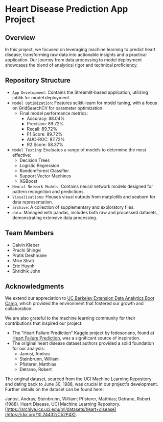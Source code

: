 # Heart Disease Prediction App Project

## Overview
In this project, we focused on leveraging machine learning to predict heart disease, transforming raw data into actionable insights and a practical application. Our journey from data processing to model deployment showcases the blend of analytical rigor and technical proficiency.

## Repository Structure
- `App Development`: Contains the Streamlit-based application, utilizing joblib for model deployment.
- `Model Optimization`: Features scikit-learn for model tuning, with a focus on GridSearchCV for parameter optimization.
  - Final model performance metrics:
    - Accuracy: 88.04%
    - Precision: 89.72%
    - Recall: 89.72%
    - F1 Score: 89.72%
    - AUC-ROC: 87.72%
    - R2 Score: 58.37%
- `Model Testing`: Evaluates a range of models to determine the most effective:
  - Decision Trees
  - Logistic Regression
  - RandomForest Classifier
  - Support Vector Machines
  - XGBoost
- `Neural Network Models`: Contains neural network models designed for pattern recognition and predictions.
- `Visualizations`: Houses visual outputs from matplotlib and seaborn for data representation.
- `archive`: A collection of supplementary and exploratory files.
- `data`: Managed with pandas, includes both raw and processed datasets, demonstrating extensive data processing.

## Team Members
- Calvin Kleber
- Prachi Shingvi
- Pratik Deshmane
- Mike Strati
- Eric Huynh
- Shridhik John

## Acknowledgments
We extend our appreciation to [UC Berkeley Extension Data Analytics Boot Camp](https://bootcamp.berkeley.edu/data/), which provided the environment that fostered our growth and collaboration.

We are also grateful to the machine learning community for their contributions that inspired our project:
- The "Heart Failure Prediction" Kaggle project by fedesoriano, found at [Heart Failure Prediction](https://www.kaggle.com/datasets/fedesoriano/heart-failure-prediction), was a significant source of inspiration.
- The original heart disease dataset authors provided a solid foundation for our analysis:
  - Janosi, Andras
  - Steinbrunn, William
  - Pfisterer, Matthias
  - Detrano, Robert

The original dataset, sourced from the UCI Machine Learning Repository and dating back to June 30, 1988, was crucial in our project's development. Further details on the dataset can be found here:

Janosi, Andras; Steinbrunn, William; Pfisterer, Matthias; Detrano, Robert. (1988). Heart Disease. UCI Machine Learning Repository. [https://archive.ics.uci.edu/ml/datasets/heart+disease](https://doi.org/10.24432/C52P4X).
